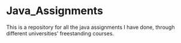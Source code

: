 # Java_Assignments
This is a repository for all the java assignments I have done, through different universities' freestanding courses. 
